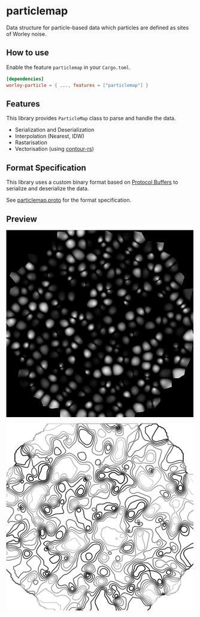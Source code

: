 # particlemap

Data structure for particle-based data which particles are defined as sites of Worley noise.

## How to use

Enable the feature `particlemap` in your `Cargo.toml`.

```toml
[dependencies]
worley-particle = { ..., features = ["particlemap"] }
```

## Features

This library provides `ParticleMap` class to parse and handle the data.

- Serialization and Deserialization
- Interpolation (Nearest, IDW)
- Rastarisation
- Vectorisation (using [contour-rs](https://crates.io/crates/contour))

## Format Specification

This library uses a custom binary format based on [Protocol Buffers](https://protobuf.dev/) to serialize and deserialize the data.

See [particlemap.proto](proto/particlemap.proto) for the format specification.


## Preview

![map-rasterise](data/output/map-rasterise.png)

![map-isobands](data/output/map-isobands.png)
